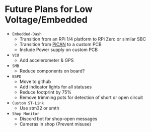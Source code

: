 # Future Plans for Low Voltage/Embedded

- `Embedded-Dash`
    - Transition from an RPi 1/4 platform to RPi Zero or similar SBC
    - Transition from [PiCAN](https://copperhilltech.com/pican-2-can-bus-interface-for-raspberry-pi/) to a custom PCB
    - Include Power supply on custom PCB
- `VCU`
    - Add accelerometer & GPS
- `SMB`
    - Reduce components on board?
- `BSPD`
    - Move to github
    - Add indicator lights for all statuses
    - Reduce footprint by 75%
    - Remove trimming pots for detection of short or open circuit
- `Custom ST-Link`
    - Use stm32 or smth
- `Shop Monitor `
    - Discord bot for shop-open messages
    - Cameras in shop (Prevent misuse)
